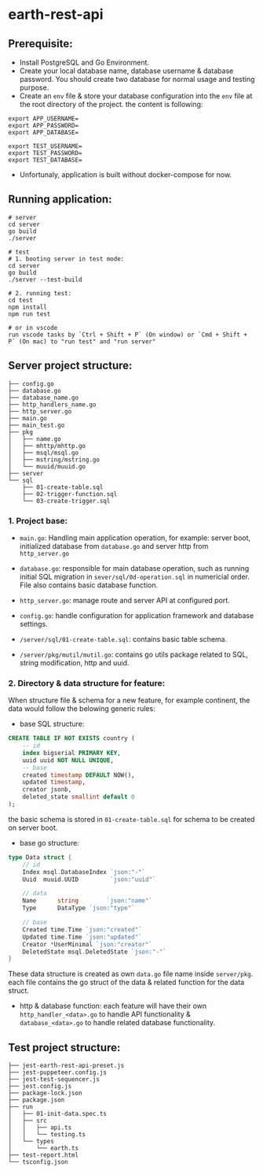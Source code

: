 # earth-rest-api

## Prerequisite:
- Install PostgreSQL and Go Environment.
- Create your local database name, database username & database password. You should create two database for normal usage and testing purpose.
- Create an `env` file & store your database configuration into the `env` file at the root directory of the project. the content is following:
```
export APP_USERNAME=
export APP_PASSWORD=
export APP_DATABASE=

export TEST_USERNAME=
export TEST_PASSWORD=
export TEST_DATABASE=
```
- Unfortunaly, application is built without docker-compose for now.

## Running application:

```
# server
cd server
go build
./server

# test
# 1. booting server in test mode:
cd server
go build
./server --test-build

# 2. running test:
cd test
npm install
npm run test

# or in vscode
run vscode tasks by `Ctrl + Shift + P` (On window) or `Cmd + Shift + P` (On mac) to "run test" and "run server"
```
## Server project structure:

```
├── config.go
├── database.go
├── database_name.go
├── http_handlers_name.go
├── http_server.go
├── main.go
├── main_test.go
├── pkg
│   ├── name.go
│   ├── mhttp/mhttp.go
│   ├── msql/msql.go
│   ├── mstring/mstring.go
│   └── muuid/muuid.go
├── server
└── sql
    ├── 01-create-table.sql
    ├── 02-trigger-function.sql
    └── 03-create-trigger.sql
```

### 1. Project base:

- `main.go`: Handling main application operation, for example: server boot, initialized database from `database.go` and server http from `http_server.go`

- `database.go`: responsible for main database operation, such as running initial SQL migration in `sever/sql/0d-operation.sql` in numericial order. File also contains basic database function.

- `http_server.go`: manage route and server API at configured port.

- `config.go`: handle configuration for application framework and database settings.

- `/server/sql/01-create-table.sql`: contains basic table schema.

- `/server/pkg/mutil/mutil.go`: contains go utils package related to SQL, string modification, http and uuid.


### 2. Directory & data structure for feature:

When structure file & schema for a new feature, for example continent, the data would follow the belowing generic rules:



- base SQL structure:
```sql
CREATE TABLE IF NOT EXISTS country (
    -- id
    index bigserial PRIMARY KEY,
    uuid uuid NOT NULL UNIQUE,
    -- base
    created timestamp DEFAULT NOW(),
    updated timestamp,
    creator jsonb,
    deleted_state smallint default 0
);
```

the basic schema is stored in `01-create-table.sql` for schema to be created on server boot.


- base go structure:
```go
type Data struct {
    // id
	Index msql.DatabaseIndex `json:"-"`
	Uuid  muuid.UUID         `json:"uuid"`

    // data
	Name      string        `json:"name"`
	Type      DataType `json:"type"`

    // base
	Created time.Time `json:"created"`
	Updated time.Time `json:"updated"`
	Creator *UserMinimal `json:"creator"`
	DeletedState msql.DeletedState `json:"-"`
}
```

These data structure is created as own `data.go` file name inside `server/pkg`. each file contains the go struct of the data & related function for the data struct.

- http & database function: each feature will have their own `http_handler_<data>.go` to handle API functionality & `database_<data>.go` to handle related database functionality.

## Test project structure:

```
├── jest-earth-rest-api-preset.js
├── jest-puppeteer.config.js
├── jest-test-sequencer.js
├── jest.config.js
├── package-lock.json
├── package.json
├── run
│   ├── 01-init-data.spec.ts
│   ├── src
│   │   ├── api.ts
│   │   └── testing.ts
│   └── types
│       └── earth.ts
├── test-report.html
└── tsconfig.json
```